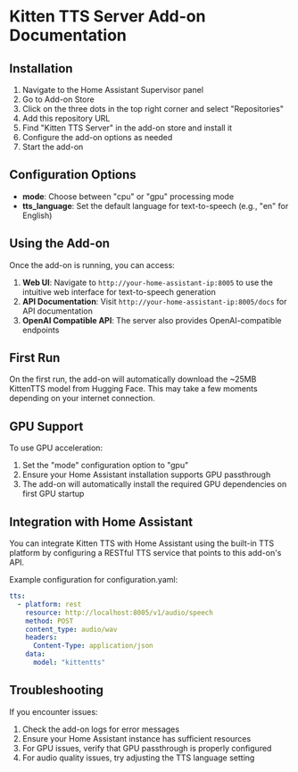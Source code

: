 # Kitten TTS Server Add-on Documentation

## Installation

1. Navigate to the Home Assistant Supervisor panel
2. Go to Add-on Store
3. Click on the three dots in the top right corner and select "Repositories"
4. Add this repository URL
5. Find "Kitten TTS Server" in the add-on store and install it
6. Configure the add-on options as needed
7. Start the add-on

## Configuration Options

- **mode**: Choose between "cpu" or "gpu" processing mode
- **tts_language**: Set the default language for text-to-speech (e.g., "en" for English)

## Using the Add-on

Once the add-on is running, you can access:

1. **Web UI**: Navigate to `http://your-home-assistant-ip:8005` to use the intuitive web interface for text-to-speech generation
2. **API Documentation**: Visit `http://your-home-assistant-ip:8005/docs` for API documentation
3. **OpenAI Compatible API**: The server also provides OpenAI-compatible endpoints

## First Run

On the first run, the add-on will automatically download the ~25MB KittenTTS model from Hugging Face. This may take a few moments depending on your internet connection.

## GPU Support

To use GPU acceleration:

1. Set the "mode" configuration option to "gpu"
2. Ensure your Home Assistant installation supports GPU passthrough
3. The add-on will automatically install the required GPU dependencies on first GPU startup

## Integration with Home Assistant

You can integrate Kitten TTS with Home Assistant using the built-in TTS platform by configuring a RESTful TTS service that points to this add-on's API.

Example configuration for configuration.yaml:

```yaml
tts:
  - platform: rest
    resource: http://localhost:8005/v1/audio/speech
    method: POST
    content_type: audio/wav
    headers:
      Content-Type: application/json
    data:
      model: "kittentts"
```

## Troubleshooting

If you encounter issues:

1. Check the add-on logs for error messages
2. Ensure your Home Assistant instance has sufficient resources
3. For GPU issues, verify that GPU passthrough is properly configured
4. For audio quality issues, try adjusting the TTS language setting